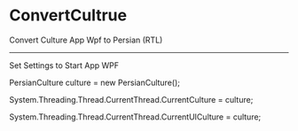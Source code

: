 # ConvertCultrue
Convert Culture App Wpf to Persian (RTL)

----------------------------------
Set Settings to Start App WPF
  
PersianCulture culture = new PersianCulture();

System.Threading.Thread.CurrentThread.CurrentCulture = culture;

System.Threading.Thread.CurrentThread.CurrentUICulture = culture;
